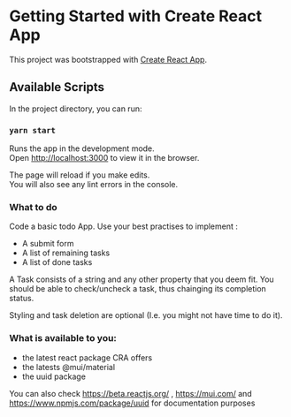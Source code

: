 # Getting Started with Create React App

This project was bootstrapped with [Create React App](https://github.com/facebook/create-react-app).

## Available Scripts

In the project directory, you can run:

### `yarn start`

Runs the app in the development mode.\
Open [http://localhost:3000](http://localhost:3000) to view it in the browser.

The page will reload if you make edits.\
You will also see any lint errors in the console.

### What to do

Code a basic todo App.
Use your best practises to implement :

-   A submit form
-   A list of remaining tasks
-   A list of done tasks

A Task consists of a string and any other property that you deem fit.
You should be able to check/uncheck a task, thus chainging its completion status.

Styling and task deletion are optional (I.e. you might not have time to do it).


### What is available to you:

-   the latest react package CRA offers
-   the latests @mui/material
-   the uuid package

You can also check https://beta.reactjs.org/ , https://mui.com/  and https://www.npmjs.com/package/uuid for documentation purposes
